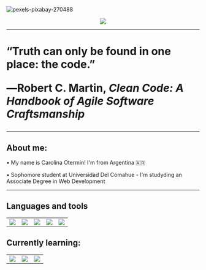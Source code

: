 ![pexels-pixabay-270488](https://github.com/oterminA/oterminA/assets/146308518/af2ad474-de13-47f1-b5d0-9f3008e26d1e)  
</h3>
<p align="center">
  <a href="https://github.com/oterminA"><img src="https://readme-typing-svg.herokuapp.com?color=%2336BCF7&center=true&vCenter=true&lines=Hi,+I'm+Carolina!+;Welcome+to+my+Github+page!!"></a>
</p>

<hr>

<h1>
  “Truth can only be found in one place: the code.”  
  
  ―Robert C. Martin, <i>Clean Code: A Handbook of Agile Software Craftsmanship</i> 
</h1>

<hr>

<h2>About me: </h2>  

• My name is Carolina Otermin! I'm from Argentina 🇦🇷  

• Sophomore student at Universidad Del Comahue - I'm studyding an Associate Degree in Web Development  

<hr>  

<h2>Languages and tools </h2>
<table>
  <tr>
    <td>
      <img src="https://img.shields.io/badge/HTML5-E34F26?style=for-the-badge&logo=html5&logoColor=white"> 
    </td>
   <td>
      <img src="https://img.shields.io/badge/CSS3-1572B6?style=for-the-badge&logo=css3&logoColor=white"> 
    </td>
    <td>
      <img src="https://img.shields.io/badge/JavaScript-F7DF1E?style=for-the-badge&logo=javascript&logoColor=black"> 
    </td>
    <td>
      <img src="https://img.shields.io/badge/PHP-777BB4?style=for-the-badge&logo=php&logoColor=white"> 
    </td>
     <td>
      <img src="https://img.shields.io/badge/Visual_Studio_Code-0078D4?style=for-the-badge&logo=visual%20studio%20code&logoColor=white"> 
    </td>
  </tr>
</table>

<h2>Currently learning:</h2>
<table>
  <tr>
    <td>
      <img src="https://img.shields.io/badge/React-20232A?style=for-the-badge&logo=react&logoColor=61DAFB"> 
    </td>
   <td>
      <img src="https://img.shields.io/badge/Bootstrap-563D7C?style=for-the-badge&logo=bootstrap&logoColor=white"> 
    </td>
    <td>
      <img src="https://img.shields.io/badge/Node.js-43853D?style=for-the-badge&logo=node.js&logoColor=white"> 
    </td>
  </tr>
</table>
